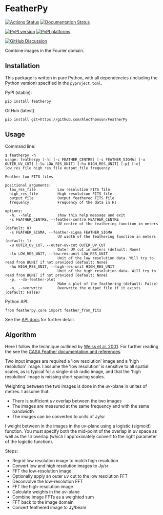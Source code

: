 # FeatherPy

[![Actions Status][actions-badge]][actions-link]
[![Documentation Status][rtd-badge]][rtd-link]

[![PyPI version][pypi-version]][pypi-link]
[![PyPI platforms][pypi-platforms]][pypi-link]

[![GitHub Discussion][github-discussions-badge]][github-discussions-link]

<!-- SPHINX-START -->

<!-- prettier-ignore-start -->
[actions-badge]:            https://github.com/AlecThomson/FeatherPy/workflows/CI/badge.svg
[actions-link]:             https://github.com/AlecThomson/FeatherPy/actions
[github-discussions-badge]: https://img.shields.io/static/v1?label=Discussions&message=Ask&color=blue&logo=github
[github-discussions-link]:  https://github.com/AlecThomson/FeatherPy/discussions
[pypi-link]:                https://pypi.org/project/FeatherPy/
[pypi-platforms]:           https://img.shields.io/pypi/pyversions/FeatherPy
[pypi-version]:             https://img.shields.io/pypi/v/FeatherPy
[rtd-badge]:                https://readthedocs.org/projects/FeatherPy/badge/?version=latest
[rtd-link]:                 https://FeatherPy.readthedocs.io/en/latest/?badge=latest

<!-- prettier-ignore-end -->

Combine images in the Fourier domain.

## Installation

This package is written in pure Python, with all dependencies (including the
Python version) specified in the `pyproject.toml`.

PyPI (stable):

```
pip install featherpy
```

GitHub (latest):

```
pip install git+https://github.com/AlecThomson/FeatherPy
```

## Usage

Command line:

```
$ featherpy -h
usage: featherpy [-h] [-c FEATHER_CENTRE] [-s FEATHER_SIGMA] [-u OUTER_UV_CUT] [-lu LOW_RES_UNIT] [-hu HIGH_RES_UNIT] [-p] [-o] low_res_file high_res_file output_file frequency

Feather two FITS files

positional arguments:
  low_res_file          Low resolution FITS file
  high_res_file         High resolution FITS file
  output_file           Output feathered FITS file
  frequency             Frequency of the data in Hz

options:
  -h, --help            show this help message and exit
  -c FEATHER_CENTRE, --feather-centre FEATHER_CENTRE
                        UV centre of the feathering function in meters (default: 0)
  -s FEATHER_SIGMA, --feather-sigma FEATHER_SIGMA
                        UV width of the feathering function in meters (default: 1)
  -u OUTER_UV_CUT, --outer-uv-cut OUTER_UV_CUT
                        Outer UV cut in meters (default: None)
  -lu LOW_RES_UNIT, --low-res-unit LOW_RES_UNIT
                        Unit of the low resolution data. Will try to read from BUNIT if not provided (default: None)
  -hu HIGH_RES_UNIT, --high-res-unit HIGH_RES_UNIT
                        Unit of the high resolution data. Will try to read from BUNIT if not provided (default: None)
  -p, --do-feather-plot
                        Make a plot of the feathering (default: False)
  -o, --overwrite       Overwrite the output file if it exists (default: False)
```

Python API:

```
from featherpy.core import feather_from_fits
```

See the [API docs][rtd-link] for further detail.

## Algorithm

Here I follow the technique outlined by
[Weiss et al. 2001](https://ui.adsabs.harvard.edu/abs/2001A%26A...365..571W/abstract).
For further reading the see the
[CASA Feather documentation and references](https://casadocs.readthedocs.io/en/stable/notebooks/image_combination.html#Feather-&-CASAfeather).

Two input images are required a 'low resolution' image and a 'high resolution'
image. I assume the 'low resolution' is sensitive to all spatial scales, as is
typical for a single-dish radio image, and that the 'high resolution' image is
missing short spacing scales.

Weighting between the two images is done in the $uv$-plane in unites of metres.
I assume that:

- There is sufficient $uv$ overlap between the two images
- The images are measured at the same frequency and with the same bandwidth
- The images can be converted to units of Jy/sr

I weight between in the images in the $uv$-plane using a logistic (sigmoid)
function. You must specify both the mid-point of the overlap in $uv$ space as
well as the 1$\sigma$ overlap (which I approximately convert to the right
parameter of the logictic function).

Steps:

- Regrid low resolution image to match high resolution
- Convert low and high resolution images to Jy/sr
- FFT the low-resolution image
- Optionally apply an outer $uv$ cut to the low resolution FFT
- Deconvolve the low-resolution FFT
- FFT the high-resolution image
- Calculate weights in the $uv$-plane
- Combine image FFTs as a weighted sum
- FFT back to the image domain
- Convert feathered image to Jy/beam
